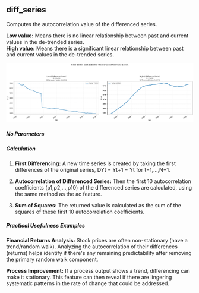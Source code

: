## **diff_series**

Computes the autocorrelation value of the differenced series.

**Low value:** Means there is no linear relationship between past and current values in the de-trended series.  
**High value:** Means there is a significant linear relationship between past and current values in the de-trended series.


    
![png](diff_series_output_5_0.png)
    


##### **No Parameters**

##### **Calculation**

1.	**First Differencing:** A new time series is created by taking the first differences of the original series, DYt = Yt+1 − Yt for t=1,...,N−1.

2.	**Autocorrelation of Differenced Series:** Then the first 10 autocorrelation coefficients (ρ1,ρ2,...,ρ10) of the differenced series are calculated, using the same method as the ac feature.

3.	**Sum of Squares:** The returned value is calculated as the sum of the squares of these first 10 autocorrelation coefficients.

##### **Practical Usefulness Examples**

**Financial Returns Analysis:** Stock prices are often non-stationary (have a trend/random walk). Analyzing the autocorrelation of their differences (returns) helps identify if there's any remaining predictability after removing the primary random walk component.

**Process Improvement:** If a process output shows a trend, differencing can make it stationary. This feature can then reveal if there are lingering systematic patterns in the rate of change that could be addressed.
